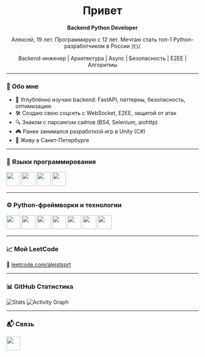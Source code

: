 <h1 align="center">Привет</h1>

<p align="center"><strong>Backend Python Developer</strong></p>
<p align="center">Алексей, 19 лет. Программирую с 12 лет. Мечтаю стать топ-1 Python-разработчиком в России 🇷🇺</p>
<p align="center">Backend-инженер | Архитектура | Async | Безопасность | E2EE | Алгоритмы</p>

---

### 📍 Обо мне

- 🧠 Углублённо изучаю backend: FastAPI, паттерны, безопасность, оптимизацию
- 🛠 Создаю свою соцсеть с WebSocket, E2EE, защитой от атак
- 🔍 Знаком с парсингом сайтов (BS4, Selenium, aiohttp)
- 🎮 Ранее занимался разработкой игр в Unity (C#)
- 📍 Живу в Санкт-Петербурге

---

### 🧠 Языки программирования

<p>
  <img src="https://raw.githubusercontent.com/danielcranney/readme-generator/main/public/icons/skills/python-colored.svg" width="36" />
  <img src="https://raw.githubusercontent.com/danielcranney/readme-generator/main/public/icons/skills/cplusplus-colored.svg" width="36" />
  <img src="https://raw.githubusercontent.com/danielcranney/readme-generator/main/public/icons/skills/csharp-colored.svg" width="36" />
  <img src="https://raw.githubusercontent.com/danielcranney/readme-generator/main/public/icons/skills/html5-colored.svg" width="36" />
</p>

---

### ⚙️ Python-фреймворки и технологии

<p>
  <img src="https://raw.githubusercontent.com/danielcranney/readme-generator/main/public/icons/skills/fastapi-colored.svg" width="36" />
  <img src="https://raw.githubusercontent.com/danielcranney/readme-generator/main/public/icons/skills/django-colored.svg" width="36" />
  <img src="https://cdn.jsdelivr.net/gh/devicons/devicon/icons/flask/flask-original.svg" width="36" />
  <img src="https://raw.githubusercontent.com/danielcranney/readme-generator/main/public/icons/skills/postgresql-colored.svg" width="36" />
  <img src="https://cdn.jsdelivr.net/gh/devicons/devicon/icons/sqlalchemy/sqlalchemy-original.svg" width="36" />
  <img src="https://cdn.jsdelivr.net/gh/devicons/devicon/icons/docker/docker-original.svg" width="36" />
  <img src="https://cdn.jsdelivr.net/gh/devicons/devicon/icons/git/git-original.svg" width="36" />
</p>

---

### 📈 Мой LeetCode

<p>
  🔗 <a href="https://leetcode.com/alejstsprt/" target="_blank">leetcode.com/alejstsprt</a>
</p>

---

### 📊 GitHub Статистика

<p align="left">
  <img src="https://github-readme-stats.vercel.app/api?username=alejstsprt&show_icons=true&count_private=true&hide_border=true&theme=dark&title_color=00e5ff&icon_color=00e5ff&text_color=ffffff&bg_color=1c1917" alt="Stats" />
  <img src="https://github-readme-activity-graph.cyclic.app/graph?username=alejstsprt&bg_color=1c1917&color=ffffff&line=00e5ff&point=ffffff&area=true&hide_border=true&custom_title=GitHub%20Graph" alt="Activity Graph" />
</p>

---

### 📬 Связь

<p align="left">
  <a href="https://github.com/alejstsprt" target="_blank">
    <img src="https://raw.githubusercontent.com/danielcranney/readme-generator/main/public/icons/socials/github.svg" width="36" />
  </a>
</p>